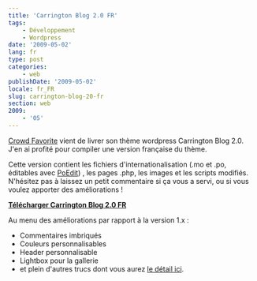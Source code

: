 ```yaml
---
title: 'Carrington Blog 2.0 FR'
tags:
    - Développement
    - Wordpress
date: '2009-05-02'
lang: fr
type: post
categories:
    - web
publishDate: '2009-05-02'
locale: fr_FR
slug: carrington-blog-20-fr
section: web
2009:
    - '05'
---
```


[Crowd Favorite](http://crowdfavorite.com/) vient de livrer son thème wordpress Carrington Blog 2.0\. J'en ai profité pour compiler une version française du thème.

<!--more-->

Cette version contient les fichiers d'internationalisation (.mo et .po, éditables avec [PoEdit](http://poedit.net/download)) , les pages .php, les images et les scripts modifiés. N'hésitez pas à laissez un petit commentaire si ça vous a servi, ou si vous voulez apporter des améliorations&nbsp;!

**[Télécharger Carrington Blog 2.0 FR](https://codeload.github.com/borisschapira/wordpress-theme-carring-tonBlog2Fr/zip/master)**

Au menu des améliorations par rapport à la version 1.x&nbsp;:

*   Commentaires imbriqués
*   Couleurs personnalisables
*   Header personnalisable
*   Lightbox pour la gallerie
*   et plein d'autres trucs dont vous aurez [le détail ici](http://theme.co/x/).